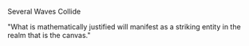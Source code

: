 Several Waves Collide

"What is mathematically justified will manifest as a striking entity in the realm that is the canvas."
